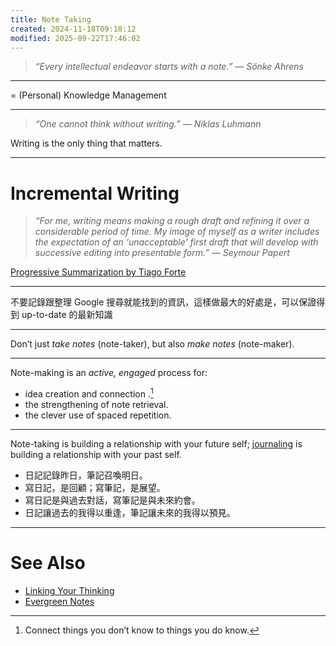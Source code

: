 ```yaml
---
title: Note Taking
created: 2024-11-18T09:18:12
modified: 2025-09-22T17:46:02
---
```


> _“Every intellectual endeavor starts with a note.” — Sönke Ahrens_

---

= (Personal) Knowledge Management

---

> _“One cannot think without writing.” — Niklas Luhmann_

Writing is the only thing that matters.

---

# Incremental Writing

> _“For me, writing means making a rough draft and refining it over a considerable period of time. My image of myself as a writer includes the expectation of an ‘unacceptable’ first draft that will develop with successive editing into presentable form.” — Seymour Papert_

[Progressive Summarization by Tiago Forte](https://fortelabs.com/blog/progressive-summarization-a-practical-technique-for-designing-discoverable-notes/)

---

不要記錄跟整理 Google 搜尋就能找到的資訊，這樣做最大的好處是，可以保證得到 up-to-date 的最新知識

---

Don’t just _take notes_ (note-taker), but also _make notes_ (note-maker).

---

Note-making is an _active, engaged_ process for:

* idea creation and connection .[^1]
* the strengthening of note retrieval.
* the clever use of spaced repetition.

---

Note-taking is building a relationship with your future self; [journaling](journaling.md) is building a relationship with your past self.

* 日記記錄昨日，筆記召喚明日。
* 寫日記，是回顧；寫筆記，是展望。
* 寫日記是與過去對話，寫筆記是與未來約會。
* 日記讓過去的我得以重逢，筆記讓未來的我得以預見。

---

# See Also

* [Linking Your Thinking](linking-your-thinking.md)
* [Evergreen Notes](evergreen-notes.md)

[^1]: Connect things you don’t know to things you do know.

